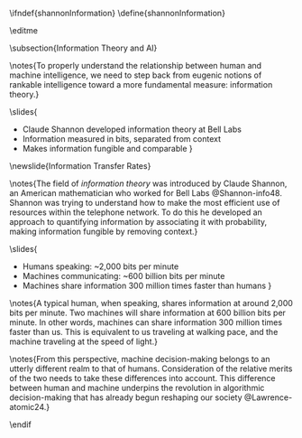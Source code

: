 \ifndef{shannonInformation}
\define{shannonInformation}

\editme

\subsection{Information Theory and AI}

\notes{To properly understand the relationship between human and machine intelligence, we need to step back from eugenic notions of rankable intelligence toward a more fundamental measure: information theory.}

\slides{
* Claude Shannon developed information theory at Bell Labs
* Information measured in bits, separated from context
* Makes information fungible and comparable
}

\newslide{Information Transfer Rates}

\notes{The field of *information theory* was introduced by Claude Shannon, an American mathematician who worked for Bell Labs @Shannon-info48. Shannon was trying to understand how to make the most efficient use of resources within the telephone network. To do this he developed an approach to quantifying information by associating it with probability, making information fungible by removing context.}

\slides{
* Humans speaking: ~2,000 bits per minute
* Machines communicating: ~600 billion bits per minute
* Machines share information 300 million times faster than humans
}

\notes{A typical human, when speaking, shares information at around 2,000 bits per minute. Two machines will share information at 600 billion bits per minute. In other words, machines can share information 300 million times faster than us. This is equivalent to us traveling at walking pace, and the machine traveling at the speed of light.}

\notes{From this perspective, machine decision-making belongs to an utterly different realm to that of humans. Consideration of the relative merits of the two needs to take these differences into account. This difference between human and machine underpins the revolution in algorithmic decision-making that has already begun reshaping our society @Lawrence-atomic24.}

\endif 
